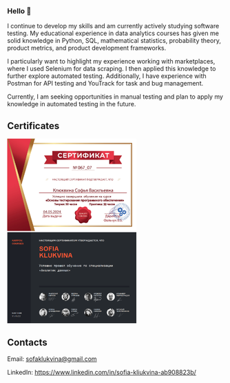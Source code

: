 ### Hello 👋
I continue to develop my skills and am currently actively studying software testing. My educational experience in data analytics courses has given me solid knowledge in Python, SQL, mathematical statistics, probability theory, product metrics, and product development frameworks.

I particularly want to highlight my experience working with marketplaces, where I used Selenium for data scraping. I then applied this knowledge to further explore automated testing. Additionally, I have experience with Postman for API testing and YouTrack for task and bug management.

Currently, I am seeking opportunities in manual testing and plan to apply my knowledge in automated testing in the future.

## Certificates
<img src="Be-tester.jpg" alt="Certificate" width="300"/> <img src="Karpov_courses.png" alt="Certificate" width="300"/>

## Contacts
Email: sofaklukvina@gmail.com

LinkedIn: https://www.linkedin.com/in/sofia-kliukvina-ab908823b/

